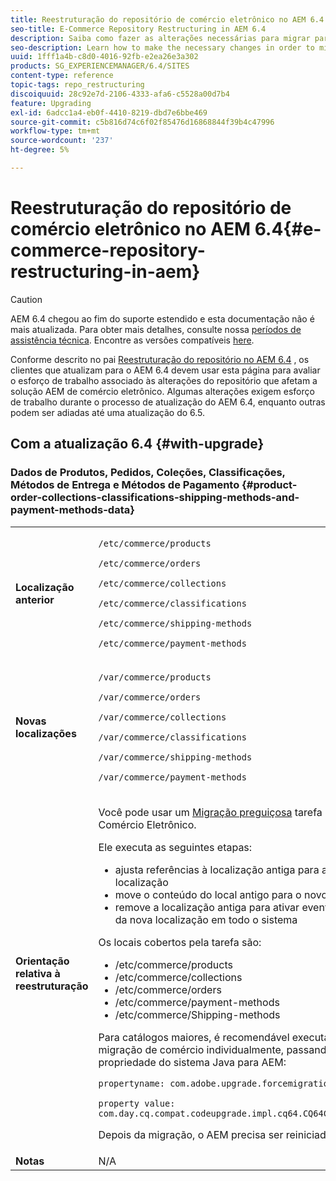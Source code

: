 ```yaml
---
title: Reestruturação do repositório de comércio eletrônico no AEM 6.4
seo-title: E-Commerce Repository Restructuring in AEM 6.4
description: Saiba como fazer as alterações necessárias para migrar para a nova estrutura de repositório no AEM 6.4 for E-Commerce.
seo-description: Learn how to make the necessary changes in order to migrate to the new repository structure in AEM 6.4 for E-Commerce.
uuid: 1fff1a4b-c8d0-4016-92fb-e2ea26e3a302
products: SG_EXPERIENCEMANAGER/6.4/SITES
content-type: reference
topic-tags: repo_restructuring
discoiquuid: 28c92e7d-2106-4333-afa6-c5528a00d7b4
feature: Upgrading
exl-id: 6adcc1a4-eb0f-4410-8219-dbd7e6bbe469
source-git-commit: c5b816d74c6f02f85476d16868844f39b4c47996
workflow-type: tm+mt
source-wordcount: '237'
ht-degree: 5%

---
```


# Reestruturação do repositório de comércio eletrônico no AEM 6.4{#e-commerce-repository-restructuring-in-aem}

>[!CAUTION]
>
>AEM 6.4 chegou ao fim do suporte estendido e esta documentação não é mais atualizada. Para obter mais detalhes, consulte nossa [períodos de assistência técnica](https://helpx.adobe.com/br/support/programs/eol-matrix.html). Encontre as versões compatíveis [here](https://experienceleague.adobe.com/docs/).

Conforme descrito no pai [Reestruturação do repositório no AEM 6.4](/help/sites-deploying/repository-restructuring.md) , os clientes que atualizam para o AEM 6.4 devem usar esta página para avaliar o esforço de trabalho associado às alterações do repositório que afetam a solução AEM de comércio eletrônico. Algumas alterações exigem esforço de trabalho durante o processo de atualização do AEM 6.4, enquanto outras podem ser adiadas até uma atualização do 6.5.

## Com a atualização 6.4 {#with-upgrade}

### Dados de Produtos, Pedidos, Coleções, Classificações, Métodos de Entrega e Métodos de Pagamento {#product-order-collections-classifications-shipping-methods-and-payment-methods-data}

<table> 
 <tbody>
  <tr>
   <td><strong>Localização anterior</strong></td> 
   <td><p><code>/etc/commerce/products</code></p> <p><code>/etc/commerce/orders</code></p> <p><code>/etc/commerce/collections</code></p> <p><code>/etc/commerce/classifications</code></p> <p><code>/etc/commerce/shipping-methods</code></p> <p><code>/etc/commerce/payment-methods</code></p> </td> 
  </tr>
  <tr>
   <td><strong>Novas localizações</strong></td> 
   <td><p><code>/var/commerce/products</code></p> <p><code>/var/commerce/orders</code></p> <p><code>/var/commerce/collections</code></p> <p><code>/var/commerce/classifications</code></p> <p><code>/var/commerce/shipping-methods</code></p> <p><code>/var/commerce/payment-methods</code></p> </td> 
  </tr>
  <tr>
   <td><strong>Orientação relativa à reestruturação</strong></td> 
   <td><p>Você pode usar um <a href="/help/sites-deploying/lazy-content-migration.md" target="_blank">Migração preguiçosa</a> tarefa para migrar dados de Comércio Eletrônico.</p> <p>Ele executa as seguintes etapas:</p> 
    <ul> 
     <li>ajusta referências à localização antiga para apontar para a nova localização</li> 
     <li>move o conteúdo do local antigo para o novo local</li> 
     <li>remove a localização antiga para ativar eventualmente a utilização da nova localização em todo o sistema</li> 
    </ul> <p>Os locais cobertos pela tarefa são:</p> 
    <ul> 
     <li>/etc/commerce/products</li> 
     <li>/etc/commerce/collections<br /> </li> 
     <li>/etc/commerce/orders<br /> </li> 
     <li>/etc/commerce/payment-methods<br /> </li> 
     <li>/etc/commerce/Shipping-methods<br /> </li> 
    </ul> <p>Para catálogos maiores, é recomendável executar a tarefa de migração de comércio individualmente, passando a seguinte propriedade do sistema Java para AEM:</p> <p><code>propertyname: com.adobe.upgrade.forcemigration</code></p> <p><code>property value: com.day.cq.compat.codeupgrade.impl.cq64.CQ64CommerceMigrationTask</code></p> <p>Depois da migração, o AEM precisa ser reiniciado.</p> </td> 
  </tr>
  <tr>
   <td><strong>Notas</strong></td> 
   <td>N/A<br /> </td> 
  </tr>
 </tbody>
</table>
